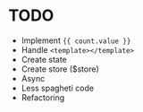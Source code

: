 # TODO

- Implement `{{ count.value }}`
- Handle `<template></template>`
- Create state
- Create store ($store)
- Async
- Less spagheti code
- Refactoring
